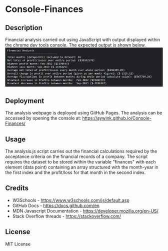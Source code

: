 # Console-Finances

## Description
Financial analysis carried out using JavaScript with output displayed within the chrome dev tools console. The expected output is shown below.
 ![Financial Analysis screenshot](/Images/Console-Finances_screenshot.png)
## Deployment
The analysis webpage is deployed using GitHub Pages. The analysis can be accessed by opening the console at: https://aywink.github.io/Console-Finances/
## Usage
The analysis.js script carries out the financial calculations required by the acceptance criteria on the financial records of a company.
The script requires the dataset to be stored within the variable "finances" with each element (data point) containing an array structured with the month-year in the first index and the profit/loss for that month in the second index.
## Credits
- W3Schools - https://www.w3schools.com/js/default.asp
- GitHub Docs - https://docs.github.com/en
- MDN Javascript Documentation - https://developer.mozilla.org/en-US/
- Stack Overflow threads - https://stackoverflow.com/

## License
MIT License


